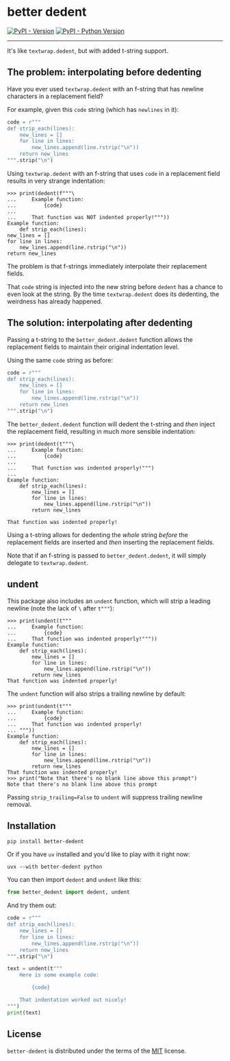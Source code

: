# better dedent

[![PyPI - Version](https://img.shields.io/pypi/v/better-dedent.svg)](https://pypi.org/project/better-dedent)
[![PyPI - Python Version](https://img.shields.io/pypi/pyversions/better-dedent.svg)](https://pypi.org/project/better-dedent)

-----

It's like `textwrap.dedent`, but with added t-string support.


## The problem: interpolating before dedenting

Have you ever used `textwrap.dedent` with an f-string that has newline characters in a replacement field?

For example, given this `code` string (which has `newlines` in it):

```python
code = r"""
def strip_each(lines):
    new_lines = []
    for line in lines:
        new_lines.append(line.rstrip("\n"))
    return new_lines
""".strip("\n")
```

Using `textwrap.dedent` with an f-string that uses `code` in a replacement field results in very strange indentation:

```pycon
>>> print(dedent(f"""\
...     Example function:
...         {code}
...
...     That function was NOT indented properly!"""))
Example function:
    def strip_each(lines):
new_lines = []
for line in lines:
    new_lines.append(line.rstrip("\n"))
return new_lines
```

The problem is that f-strings immediately interpolate their replacement fields.

That `code` string is injected into the new string before `dedent` has a chance to even look at the string.
By the time `textwrap.dedent` does its dedenting, the weirdness has already happened.


## The solution: interpolating after dedenting

Passing a t-string to the `better_dedent.dedent` function allows the replacement fields to maintain their original indentation level.

Using the same `code` string as before:

```python
code = r"""
def strip_each(lines):
    new_lines = []
    for line in lines:
        new_lines.append(line.rstrip("\n"))
    return new_lines
""".strip("\n")
```

The `better_dedent.dedent` function will dedent the t-string and *then* inject the replacement field, resulting in much more sensible indentation:

```pycon
>>> print(dedent(t"""\
...     Example function:
...         {code}
...
...     That function was indented properly!""")
...
Example function:
    def strip_each(lines):
        new_lines = []
        for line in lines:
            new_lines.append(line.rstrip("\n"))
        return new_lines

That function was indented properly!
```

Using a t-string allows for dedenting the *whole* string *before* the replacement fields are inserted and *then* inserting the replacement fields.

Note that if an f-string is passed to `better_dedent.dedent`, it will simply delegate to `textwrap.dedent`.


## undent

This package also includes an `undent` function, which will strip a leading newline (note the lack of `\` after `t"""`):

```pycon
>>> print(undent(t"""
...     Example function:
...         {code}
...     That function was indented properly!"""))
Example function:
    def strip_each(lines):
        new_lines = []
        for line in lines:
            new_lines.append(line.rstrip("\n"))
        return new_lines
That function was indented properly!
```

The `undent` function will also strips a trailing newline by default:

```pycon
>>> print(undent(t"""
...     Example function:
...         {code}
...     That function was indented properly!
... """))
Example function:
    def strip_each(lines):
        new_lines = []
        for line in lines:
            new_lines.append(line.rstrip("\n"))
        return new_lines
That function was indented properly!
>>> print("Note that there's no blank line above this prompt")
Note that there's no blank line above this prompt
```

Passing `strip_trailing=False` to `undent` will suppress trailing newline removal.


## Installation

```console
pip install better-dedent
```

Or if you have `uv` installed and you'd like to play with it right now:

```console
uvx --with better-dedent python
```

You can then import `dedent` and `undent` like this:

```python
from better_dedent import dedent, undent
```

And try them out:

```python
code = r"""
def strip_each(lines):
    new_lines = []
    for line in lines:
        new_lines.append(line.rstrip("\n"))
    return new_lines
""".strip("\n")

text = undent(t"""
    Here is some example code:

        {code}

    That indentation worked out nicely!
""")
print(text)
```

## License

`better-dedent` is distributed under the terms of the [MIT](https://spdx.org/licenses/MIT.html) license.
